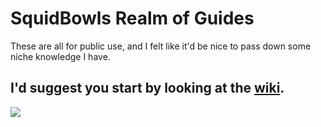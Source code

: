 # SquidBowls Realm of Guides

These are all for public use, and I felt like it'd be nice to pass down some niche knowledge I have.

## I'd suggest you start by looking at the [wiki](https://github.com/SquidBowl/SquidBowls-Realm-of-Guides/wiki).

![](https://github.com/SquidBowl/SquidBowls-Realm-of-Guides/blob/main/images/thumbnails/pocketroob.gif)
